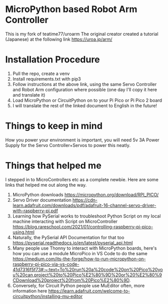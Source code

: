 # MicroPython based Robot Arm Controller
This is my fork of teatime77/uroarm
The original creator created a tutorial (Japanese) at the following link https://uroa.jp/arm/

# Installation Procedure
1. Pull the repo, create a venv
2. Install requirements.txt with pip3
3. Follow instructions at the above link, using the same Servo Controller and Robot Arm configuration where possible (one day I'll copy it here and translate it)
4. Load MicroPython or CircuitPython on to your Pi Pico or Pi Pico 2 board
5. I will translate the rest of the linked document to English in the future!

# Things to keep in mind
How you power your environment is important, you will need 5v 3A Power Supply for the Servo Controller+Servos to power this neatly.

# Things that helped me
I stepped in to MicroControllers etc as a complete newbie. Here are some links that helped me out along the way.
1. MicroPython downloads https://micropython.org/download/RPI_PICO/
2. Servo Driver documentation https://cdn-learn.adafruit.com/downloads/pdf/adafruit-16-channel-servo-driver-with-raspberry-pi.pdf
3. Learning how PySerial works to troubleshoot Python Script on my local machine interacting with Script on MicroController https://blog.rareschool.com/2021/01/controlling-raspberry-pi-pico-using.html
4. Naturally, the PySerial API Documentation for that too https://pyserial.readthedocs.io/en/latest/pyserial_api.html
5. Many people use Thonny to interact with MicroPython boards, here's how you can use a module MicroPico in VS Code to do the same https://medium.com/its-the-forge/how-to-run-micropython-on-raspberry-pi-pico-via-vs-code-41d7316f5f73#:~:text=To%20run%20a%20code%20on%20Pico%20you%20can,project%20to%20Pico%E2%80%9D%20or%20%E2%80%9CDownload%20project%20from%20Pico%E2%80%9D.
6. Conversely, for Circuit Python people use MuEditor often, more information here https://learn.adafruit.com/welcome-to-circuitpython/installing-mu-editor
